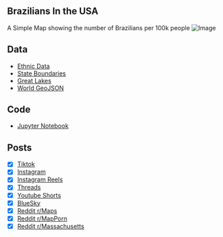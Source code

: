 ## Brazilians In the USA
A Simple Map showing the number of Brazilians per 100k people
![Image](https://drive.google.com/uc?export=view&id=1SxRSCzN2S6_hMd2JPPttTMzGuyKfiF0f)

## Data
* [Ethnic Data](https://data.census.gov/table/ACSDT5Y2022.B04006?q=People%20Reporting%20Ancestry&g=010XX00US$0400000)
* [State Boundaries](https://www.census.gov/geographies/mapping-files/time-series/geo/carto-boundary-file.html)
* [Great Lakes](https://usicecenter.gov/Products/GreatLakesData)
* [World GeoJSON](https://public.opendatasoft.com/explore/dataset/world-administrative-boundaries/export/?flg=en-us)

## Code
* [Jupyter Notebook](FormatData.ipynb)

## Posts
- [x] [Tiktok](https://www.tiktok.com/@vinemapper/video/7446268386775944490)
- [x] [Instagram](https://www.instagram.com/p/DDhs6rxPyRQ/)
- [x] [Instagram Reels](https://www.instagram.com/reel/DDizK6pJRp_/)
- [x] [Threads](https://www.threads.com/@vinemapper/post/DDhs7a6v8H2)
- [x] [Youtube Shorts](https://youtube.com/shorts/s6IPFurG0BU)
- [x] [BlueSky](https://bsky.app/profile/vinemapper.bsky.social/post/3ld7bywo74c2z)
- [x] [Reddit r/Maps](https://www.reddit.com/r/Maps/comments/1hdh3l6/brazilians_per_us_state/)
- [x] [Reddit r/MapPorn](https://www.reddit.com/r/MapPorn/comments/1hdh36v/brazilians_per_us_state/)
- [x] [Reddit r/Massachusetts](https://www.reddit.com/r/massachusetts/comments/1hdpzd9/brazilians_per_us_state/)
